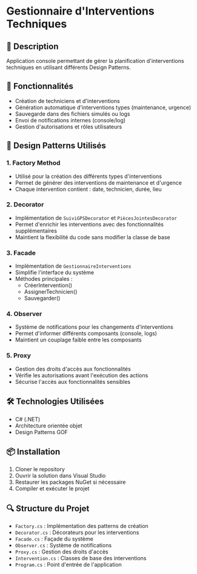# Gestionnaire d'Interventions Techniques

## 📝 Description
Application console permettant de gérer la planification d'interventions techniques en utilisant différents Design Patterns.

## 🚀 Fonctionnalités
- Création de techniciens et d'interventions
- Génération automatique d'interventions types (maintenance, urgence)
- Sauvegarde dans des fichiers simulés ou logs
- Envoi de notifications internes (console/log)
- Gestion d'autorisations et rôles utilisateurs

## 🎨 Design Patterns Utilisés

### 1. Factory Method
- Utilisé pour la création des différents types d'interventions
- Permet de générer des interventions de maintenance et d'urgence
- Chaque intervention contient : date, technicien, durée, lieu

### 2. Decorator
- Implémentation de `SuiviGPSDecorator` et `PiècesJointesDecorator`
- Permet d'enrichir les interventions avec des fonctionnalités supplémentaires
- Maintient la flexibilité du code sans modifier la classe de base

### 3. Facade
- Implémentation de `GestionnaireInterventions`
- Simplifie l'interface du système
- Méthodes principales : 
  - CréerIntervention()
  - AssignerTechnicien()
  - Sauvegarder()

### 4. Observer
- Système de notifications pour les changements d'interventions
- Permet d'informer différents composants (console, logs)
- Maintient un couplage faible entre les composants

### 5. Proxy
- Gestion des droits d'accès aux fonctionnalités
- Vérifie les autorisations avant l'exécution des actions
- Sécurise l'accès aux fonctionnalités sensibles

## 🛠️ Technologies Utilisées
- C# (.NET)
- Architecture orientée objet
- Design Patterns GOF

## 📦 Installation
1. Cloner le repository
2. Ouvrir la solution dans Visual Studio
3. Restaurer les packages NuGet si nécessaire
4. Compiler et exécuter le projet

## 🔍 Structure du Projet
- `Factory.cs` : Implémentation des patterns de création
- `Decorator.cs` : Décorateurs pour les interventions
- `Facade.cs` : Façade du système
- `Observer.cs` : Système de notifications
- `Proxy.cs` : Gestion des droits d'accès
- `Intervention.cs` : Classes de base des interventions
- `Program.cs` : Point d'entrée de l'application
